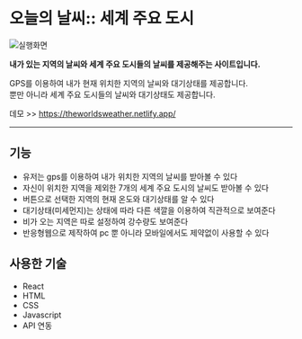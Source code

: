 # 오늘의 날씨:: 세계 주요 도시
![실행화면](https://user-images.githubusercontent.com/97217443/169983551-311e4c36-b21f-4782-9b31-24da26e1d1c6.png)

**내가 있는 지역의 날씨와 세계 주요 도시들의 날씨를 제공해주는 사이트입니다.**

GPS를 이용하여 내가 현재 위치한 지역의 날씨와 대기상태를 제공합니다.<br>
뿐만 아니라 세계 주요 도시들의 날씨와 대기상태도 제공합니다.

데모 >> https://theworldsweather.netlify.app/

***
## 기능
* 유저는 gps를 이용하여 내가 위치한 지역의 날씨를 받아볼 수 있다
* 자신이 위치한 지역을 제외한 7개의 세계 주요 도시의 날씨도 받아볼 수 있다
* 버튼으로 선택한 지역의 현재 온도와 대기상태를 알 수 있다
* 대기상태(미세먼지)는 상태에 따라 다른 색깔을 이용하여 직관적으로 보여준다
* 비가 오는 지역은 따로 설정하여 강수량도 보여준다
* 반응형웹으로 제작하여 pc 뿐 아니라 모바일에서도 제약없이 사용할 수 있다

## 사용한 기술
* React
* HTML
* CSS
* Javascript
* API 연동
